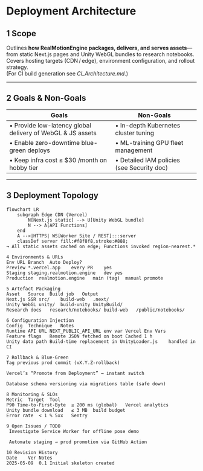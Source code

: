  # Deployment Architecture

## 1  Scope
Outlines **how RealMotionEngine packages, delivers, and serves assets**—from static Next.js pages and Unity WebGL bundles to research notebooks.  
Covers hosting targets (CDN / edge), environment configuration, and rollout strategy.  
(For CI build generation see *CI_Architecture.md*.)

---

## 2  Goals & Non-Goals
| Goals | Non-Goals |
| ----- | --------- |
| • Provide low-latency global delivery of WebGL & JS assets | • In-depth Kubernetes cluster tuning |
| • Enable zero-downtime blue-green deploys | • ML-training GPU fleet management |
| • Keep infra cost ≤ \$30 /month on hobby tier | • Detailed IAM policies (see Security doc) |

---

## 3  Deployment Topology
```mermaid
flowchart LR
    subgraph Edge CDN (Vercel)
        N[Next.js static] --> U[Unity WebGL bundle]
        N --> A[API Functions]
    end
    A -->|HTTPS| WS[Worker Site / REST]:::server
    classDef server fill:#f8f8f8,stroke:#888;
→ All static assets cached on edge; Functions invoked region-nearest.*

4 Environments & URLs
Env	URL	Branch	Auto Deploy?
Preview	*.vercel.app	every PR	yes
Staging	staging.realmotion.engine	dev	yes
Production	realmotion.engine	main (tag)	manual promote

5 Artefact Packaging
Asset	Source	Build job	Output
Next.js SSR	src/	build-web	.next/
Unity WebGL	unity/	build-unity	UnityBuild/
Research docs	research/notebooks/	build-web	/public/notebooks/

6 Configuration Injection
Config	Technique	Notes
Runtime API URL	NEXT_PUBLIC_API_URL env var	Vercel Env Vars
Feature flags	Remote JSON fetched on boot	Cached 1 h
Unity data path	Build-time replacement in UnityLoader.js	handled in CI

7 Rollback & Blue-Green
Tag previous prod commit (vX.Y.Z-rollback)

Vercel’s “Promote from Deployment” → instant switch

Database schema versioning via migrations table (safe down)

8 Monitoring & SLOs
Metric	Target	Tool
P90 Time-to-First-Byte	≤ 200 ms (global)	Vercel analytics
Unity bundle download	≤ 3 MB	build budget
Error rate	< 1 % 5xx	Sentry

9 Open Issues / TODO
 Investigate Service Worker for offline pose demo

 Automate staging → prod promotion via GitHub Action

10 Revision History
Date	Ver	Notes
2025-05-09	0.1	Initial skeleton created